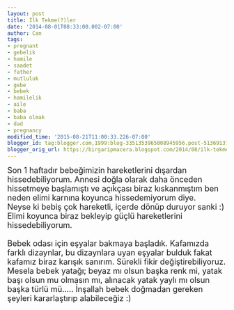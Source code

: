 ```yaml
---
layout: post
title: İlk Tekme(?)ler
date: '2014-08-01T08:33:00.002-07:00'
author: Can
tags:
- pregnant
- gebelik
- hamile
- saadet
- father
- mutluluk
- gebe
- bebek
- hamilelik
- aile
- baba
- baba olmak
- dad
- pregnancy
modified_time: '2015-08-21T11:00:33.226-07:00'
blogger_id: tag:blogger.com,1999:blog-3351353965008945956.post-5136913789673337550
blogger_orig_url: https://birgaripmacera.blogspot.com/2014/08/ilk-tekmeler.html
---
```


<span style="font-size: large;">Son 1 haftadır bebeğimizin hareketlerini dışardan hissedebiliyorum. Annesi doğla olarak daha önceden hissetmeye başlamıştı ve açıkçası biraz kıskanmıştım ben neden elimi karnına koyunca hissedemiyorum diye. </span><br />
<a name='more'></a><span style="font-size: large;">Neyse ki bebiş çok hareketli, içerde dönüp duruyor sanki :) Elimi koyunca biraz bekleyip güçlü hareketlerini hissedebiliyorum.</span><br />
<span style="font-size: large;"><br /></span>
<span style="font-size: large;">Bebek odası için eşyalar bakmaya başladık. Kafamızda farklı dizaynlar, bu dizaynlara uyan eşyalar bulduk fakat kafamız biraz karışık sanırım. Sürekli fikir değiştirebiliyoruz. Mesela bebek yatağı; beyaz mı olsun başka renk mi, yatak başı olsun mu olmasın mı, alınacak yatak yaylı mı olsun başka türlü mü..... İnşallah bebek doğmadan gereken şeyleri kararlaştırıp alabileceğiz :)</span>